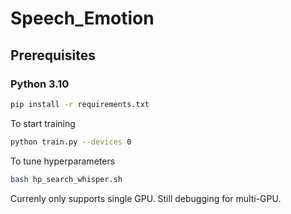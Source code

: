 # Speech_Emotion

## Prerequisites
### Python 3.10
```bash
pip install -r requirements.txt
```

To start training
```bash
python train.py --devices 0
```

To tune hyperparameters
```bash
bash hp_search_whisper.sh
```

Currenly only supports single GPU. Still debugging for multi-GPU.